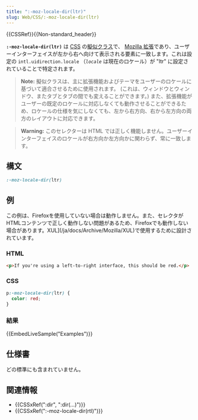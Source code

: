 ```yaml
---
title: ":-moz-locale-dir(ltr)"
slug: Web/CSS/:-moz-locale-dir(ltr)
---
```

{{CSSRef}}{{Non-standard_header}}

**`:-moz-locale-dir(ltr)`** は [CSS](/ja/docs/Web/CSS) の[擬似クラス](/ja/docs/Web/CSS/Pseudo-classes)で、 [Mozilla 拡張](/ja/docs/Web/CSS/Mozilla_Extensions)であり、ユーザーインターフェイスが左から右へ向けて表示される要素に一致します。これは設定の `intl.uidirection.locale` （_`locale`_ は現在のロケール）が "ltr" に設定されていることで特定されます。

> **Note:** 擬似クラスは、主に拡張機能およびテーマをユーザーのロケールに基づいて適合させるために使用されます。 (これは、ウィンドウとウィンドウ、またタブとタブの間でも変えることができます。) また、拡張機能がユーザーの既定のロケールに対応しなくても動作させることができるため、ロケールの仕様を気にしなくても、左から右方向、右から左方向の両方のレイアウトに対応できます。

> **Warning:** このセレクターは HTML では正しく機能しません。ユーザーインターフェイスのロケールが右方向か左方向かに関わらず、常に一致します。

## 構文

```css
:-moz-locale-dir(ltr)
```

## 例

この例は、Firefoxを使用していない場合は動作しません。また、セレクタがHTMLコンテンツで正しく動作しない問題があるため、Firefoxでも動作しない場合があります。XUL](/ja/docs/Archive/Mozilla/XUL)で使用するために設計されています。

### HTML

```html
<p>If you're using a left-to-right interface, this should be red.</p>
```

### CSS

```css
p:-moz-locale-dir(ltr) {
  color: red;
}
```

### 結果

{{EmbedLiveSample("Examples")}}

## 仕様書

どの標準にも含まれていません。

## 関連情報

- {{CSSxRef(":dir", ":dir(…)")}}
- {{CSSxRef(":-moz-locale-dir(rtl)")}}
